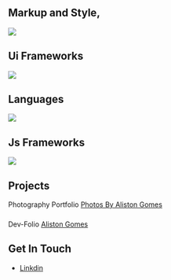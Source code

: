 ## Markup and Style,
<p align="start">
  <a href="https://skillicons.dev">
    <img src="https://skillicons.dev/icons?i=html,css" />
  </a>
</p>

## Ui Frameworks
<p align="start">
  <a href="https://skillicons.dev">
    <img src="https://skillicons.dev/icons?i=tailwind,materialui" />
  </a>
</p>

## Languages
  <p align="start">    
  <a href="https://skillicons.dev">
    <img src="https://skillicons.dev/icons?i=js,py,cpp" />
  </a>
  </p>
  
## Js Frameworks
  <p align="start">    
  <a href="https://skillicons.dev">
    <img src="https://skillicons.dev/icons?i=react,vue,express" />
  </a>
  </p>
  
## Projects
Photography Portfolio
[Photos By Aliston Gomes](https://photos-by-aliston-gomes.vercel.app)
###
Dev-Folio
[Aliston Gomes](https://aliston-gomes-dev.vercel.app)
###
## Get In Touch
- [Linkdin](https://www.linkedin.com/in/aliston-inas-gomes-637787230utm_source=share&utm_campaign=share_via&utm_content=profile&utm_medium=ios_app)

